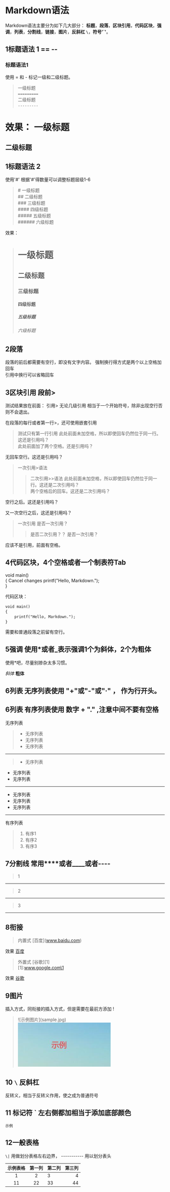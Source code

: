 # Markdown语法


Markdown语法主要分为如下几大部分：
**标题**，**段落**，**区块引用**，**代码区块**，**强调**，**列表**，**分割线**，**链接**，**图片**，**反斜杠 `\`**，**符号'`'**。



## 1标题语法 1 ==  --

### 标题语法1
使用 = 和 - 标记一级和二级标题。
> 一级标题   
> `=========`   
> 二级标题  
> `---------`

效果：
一级标题   
=========   
二级标题
---------  

## 1标题语法 2
使用'#'
根据'#'得数量可以调整标题层级1-6
> \# 一级标题   
> \## 二级标题   
> \### 三级标题   
> \#### 四级标题   
> \##### 五级标题   
> \###### 六级标题    

效果：
> # 一级标题   
> ## 二级标题   
> ### 三级标题   
> #### 四级标题   
> ##### 五级标题   
> ###### 六级标题


## 2段落

段落的前后都需要有空行，即没有文字内容。
强制换行得方式是两个以上空格加回车     
引用中换行可以省略回车

## 3区块引用 段前>

测试结果放在前面：
引用\> 无论几级引用 相当于一个开始符号，除非出现空行否则不会退出。

在段落的每行或者第一行>，还可使用嵌套引用
>测试只有第一行引用
此处前面未加空格，所以即使回车仍然位于同一行。这还是引用吗？  
此处前面加了两个空格。还是引用吗？

无回车空行。这还是引用吗？   

>一次引用\>语法
>>二次引用\>>语法
此处前面未加空格，所以即使回车仍然位于同一行。这还是二次引用吗？  
两个空格后的回车。这还是二次引用吗？

空行之后。这还是引用吗？

又一次空行之后，这还是引用吗？

>一次引用
>是否一次引用？     
>>是否二次引用？？
>是否一次引用？

应该不是引用，前面有空格。

## 4代码区块，4个空格或者一个制表符Tab

void main()    
{    Cancel changes
    printf("Hello, Markdown.");    
}    

代码区块：

    void main()
    {
        printf("Hello, Markdown.");
    }  

需要和普通段落之前留有空行。

## 5强调 使用\*或者\_表示强调1个为斜体，2个为粗体
使用*吧，尽量别掺杂太多习惯。

*斜体*
**粗体**

## 6列表  无序列表使用  "+"或"-"或"·" ， 作为行开头。
## 6列表  有序列表使用 数字 + "." ,注意中间不要有空格

无序列表

> - 无序列表
> - 无序列表
> - 无序列表

************

> - 无序列表  
- 无序列表
- 无序列表

************

- 无序列表
- 无序列表
- 无序列表

*****************

有序列表
> 1. 有序1
> 2. 有序2
> 3. 有序3

## 7分割线 常用****或者____或者----

>1      
********

>2        
________

>3     
-----------------


## 8衔接  

> 内置式
\[百度\]\(www.baidu.com)

效果 [百度](www.baidu.com)     

> 外置式
\[谷歌\]\[1\]      
\[1\]\:www.google.com\1

效果 [谷歌][谷歌1]      


 [谷歌1]:www.google.com     





## 9图片
插入方式，同衔接的插入方式，但是需要在最前方添加 \! 

> \!\[示例图片\]\(sample.jpg\)     
![示例图片内](sample.jpg)


## 10 `\` 反斜杠
反转义，相当于反转义作用，使之成为普通符号

## 11 标记符 \` 左右侧都加相当于添加底部颜色

`示例`

## 12一般表格

 `\|` 用做划分表格左右边界， \----------- 用以划分表头

 |示例表格|第一列|第二列|第三列|
 |:-:|:-:|:--|---:|
 |1|2|3|4|
 |11|22|33|44|




 




 




















